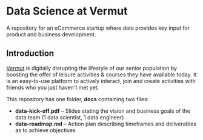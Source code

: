 # Data Science at Vermut
A repository for an eCommerce startup where data provides key input for product and business development.

## Introduction
[Vermut](https://www.linkedin.com/company/vermut/) is digitally disrupting the lifestyle of our senior population by boosting the offer of leisure activities & courses they have available today. It is an easy-to-use platform to actively interact, join and create activities with friends who you just haven't met yet.

This repository has one folder, **docs** containing two files:
- **data-kick-off.pdf** – Slides stating the vision and business goals of the data team (1 data scientist, 1 data engineer)
- **data-roadmap.md** – Action plan describing timeframes and deliverables as to achieve objectives
